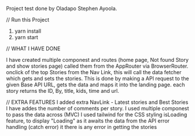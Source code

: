 Project test done by Oladapo Stephen Ayoola.

// Run this Project
1. yarn install
2. yarn start


// WHAT I HAVE DONE

I have created multiple componest and routes (home page, Not found Story and show stories page) called them from the AppRouter via BrowserRouter.
onclick of the top Stories from the Nav Link, this will call the data fetcher which gets and sets the stories. 
This is done by making a API request to the given Base API URL, gets the data and maps it into the landing page.
each story returns the ID, By, title, kids, time and url. 

// EXTRA FEATURES
I added extra NavLink - Latest stories and Best Stories
I have addes the number of comments per story.
I used multiple componest to pass the data across (MVC)
I used tailwind for the CSS styling
isLoading feature, to display "Loading" as it awaits the data from the API
error handling (catch error) it there is any error in getting the stories
